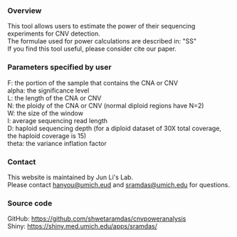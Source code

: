 ### Overview
This tool allows users to estimate the power of their sequencing experiments for CNV detection.  
The formulae used for power calculations are described in: "SS"  
If you find this tool useful, please consider cite our paper.  

### Parameters specified by user
F: the portion of the sample that contains the CNA or CNV  
alpha: the significance level  
L: the length of the CNA or CNV  
N: the ploidy of the CNA or CNV (normal diploid regions have N=2)  
W: the size of the window  
l: average sequencing read length  
D: haploid sequencing depth (for a diploid dataset of 30X total coverage, the haploid coverage is 15)  
theta: the variance inflation factor  

### Contact
This website is maintained by Jun Li's Lab.  
Please contact hanyou@umich.eud and sramdas@umich.edu for questions.

### Source code
GitHub: https://github.com/shwetaramdas/cnvpoweranalysis  
Shiny: https://shiny.med.umich.edu/apps/sramdas/
